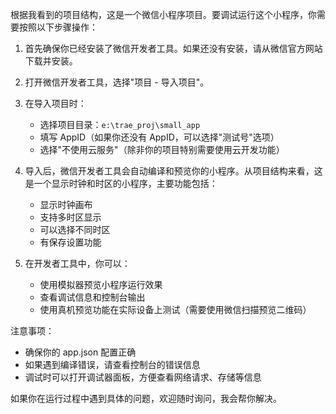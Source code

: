           
根据我看到的项目结构，这是一个微信小程序项目。要调试运行这个小程序，你需要按照以下步骤操作：

1. 首先确保你已经安装了微信开发者工具。如果还没有安装，请从微信官方网站下载并安装。

2. 打开微信开发者工具，选择"项目 - 导入项目"。

3. 在导入项目时：
   - 选择项目目录：`e:\trae_proj\small_app`
   - 填写 AppID（如果你还没有 AppID，可以选择"测试号"选项）
   - 选择"不使用云服务"（除非你的项目特别需要使用云开发功能）

4. 导入后，微信开发者工具会自动编译和预览你的小程序。从项目结构来看，这是一个显示时钟和时区的小程序，主要功能包括：
   - 显示时钟画布
   - 支持多时区显示
   - 可以选择不同时区
   - 有保存设置功能

5. 在开发者工具中，你可以：
   - 使用模拟器预览小程序运行效果
   - 查看调试信息和控制台输出
   - 使用真机预览功能在实际设备上测试（需要使用微信扫描预览二维码）

注意事项：
- 确保你的 app.json 配置正确
- 如果遇到编译错误，请查看控制台的错误信息
- 调试时可以打开调试器面板，方便查看网络请求、存储等信息

如果你在运行过程中遇到具体的问题，欢迎随时询问，我会帮你解决。
